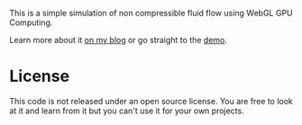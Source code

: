 This is a simple simulation of non compressible fluid flow using WebGL GPU Computing.

Learn more about it [on my blog](http://29a.ch/2012/12/16/webgl-fluid-simulation) or go straight to the [demo](http://29a.ch/sandbox/2012/fluidwebgl/).

# License

This code is not released under an open source license.
You are free to look at it and learn from it but you can't use it for your own projects.
